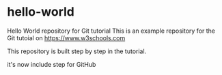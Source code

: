 # hello-world
Hello World repository for Git tutorial
This is an example repository for the Git tutoial on https://www.w3schools.com

This repository is built step by step in the tutorial.

it's now include step for GitHub
